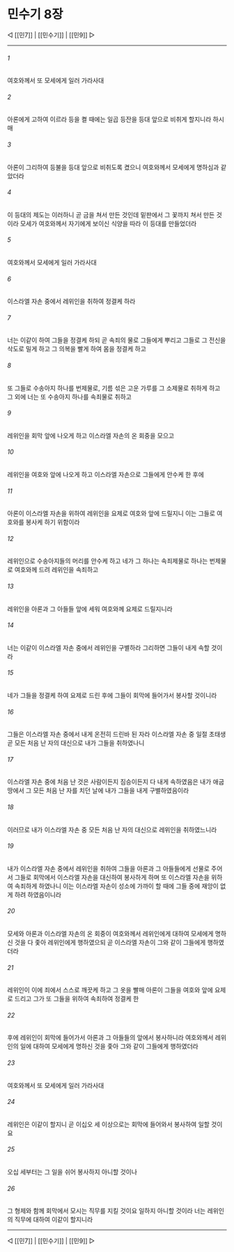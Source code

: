 # 민수기 8장

◁ [[민7]] | [[민수기]] | [[민9]] ▷
***

###### 1
여호와께서 또 모세에게 일러 가라사대

###### 2
아론에게 고하여 이르라 등을 켤 때에는 일곱 등잔을 등대 앞으로 비취게 할지니라 하시매

###### 3
아론이 그리하여 등불을 등대 앞으로 비취도록 켰으니 여호와께서 모세에게 명하심과 같았더라

###### 4
이 등대의 제도는 이러하니 곧 금을 쳐서 만든 것인데 밑판에서 그 꽃까지 쳐서 만든 것이라 모세가 여호와께서 자기에게 보이신 식양을 따라 이 등대를 만들었더라

###### 5
여호와께서 모세에게 일러 가라사대

###### 6
이스라엘 자손 중에서 레위인을 취하여 정결케 하라

###### 7
너는 이같이 하여 그들을 정결케 하되 곧 속죄의 물로 그들에게 뿌리고 그들로 그 전신을 삭도로 밀게 하고 그 의복을 빨게 하여 몸을 정결케 하고

###### 8
또 그들로 수송아지 하나를 번제물로, 기름 섞은 고운 가루를 그 소제물로 취하게 하고 그 외에 너는 또 수송아지 하나를 속죄물로 취하고

###### 9
레위인을 회막 앞에 나오게 하고 이스라엘 자손의 온 회중을 모으고

###### 10
레위인을 여호와 앞에 나오게 하고 이스라엘 자손으로 그들에게 안수케 한 후에

###### 11
아론이 이스라엘 자손을 위하여 레위인을 요제로 여호와 앞에 드릴지니 이는 그들로 여호와를 봉사케 하기 위함이라

###### 12
레위인으로 수송아지들의 머리를 안수케 하고 네가 그 하나는 속죄제물로 하나는 번제물로 여호와께 드려 레위인을 속죄하고

###### 13
레위인을 아론과 그 아들들 앞에 세워 여호와께 요제로 드릴지니라

###### 14
너는 이같이 이스라엘 자손 중에서 레위인을 구별하라 그리하면 그들이 내게 속할 것이라

###### 15
네가 그들을 정결케 하여 요제로 드린 후에 그들이 회막에 들어가서 봉사할 것이니라

###### 16
그들은 이스라엘 자손 중에서 내게 온전히 드린바 된 자라 이스라엘 자손 중 일절 초태생 곧 모든 처음 난 자의 대신으로 내가 그들을 취하였나니

###### 17
이스라엘 자손 중에 처음 난 것은 사람이든지 짐승이든지 다 내게 속하였음은 내가 애굽 땅에서 그 모든 처음 난 자를 치던 날에 내가 그들을 내게 구별하였음이라

###### 18
이러므로 내가 이스라엘 자손 중 모든 처음 난 자의 대신으로 레위인을 취하였느니라

###### 19
내가 이스라엘 자손 중에서 레위인을 취하여 그들을 아론과 그 아들들에게 선물로 주어서 그들로 회막에서 이스라엘 자손을 대신하여 봉사하게 하며 또 이스라엘 자손을 위하여 속죄하게 하였나니 이는 이스라엘 자손이 성소에 가까이 할 때에 그들 중에 재앙이 없게 하려 하였음이니라

###### 20
모세와 아론과 이스라엘 자손의 온 회중이 여호와께서 레위인에게 대하여 모세에게 명하신 것을 다 좇아 레위인에게 행하였으되 곧 이스라엘 자손이 그와 같이 그들에게 행하였더라

###### 21
레위인이 이에 죄에서 스스로 깨끗케 하고 그 옷을 빨매 아론이 그들을 여호와 앞에 요제로 드리고 그가 또 그들을 위하여 속죄하여 정결케 한

###### 22
후에 레위인이 회막에 들어가서 아론과 그 아들들의 앞에서 봉사하니라 여호와께서 레위인의 일에 대하여 모세에게 명하신 것을 좇아 그와 같이 그들에게 행하였더라

###### 23
여호와께서 또 모세에게 일러 가라사대

###### 24
레위인은 이같이 할지니 곧 이십오 세 이상으로는 회막에 들어와서 봉사하여 일할 것이요

###### 25
오십 세부터는 그 일을 쉬어 봉사하지 아니할 것이나

###### 26
그 형제와 함께 회막에서 모시는 직무를 지킬 것이요 일하지 아니할 것이라 너는 레위인의 직무에 대하여 이같이 할지니라

***
◁ [[민7]] | [[민수기]] | [[민9]] ▷